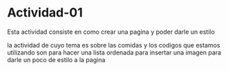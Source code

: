 # Actividad-01
Esta actividad consiste en como crear una pagina y poder darle un estilo 

la actividad de cuyo tema es sobre las comidas y los codigos que estamos utilizando
son para hacer una lista ordenada para insertar una imagen para darle un poco de estilo a
la pagina
